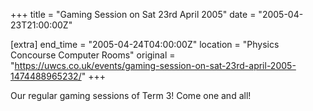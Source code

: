 +++
title = "Gaming Session on Sat 23rd April 2005"
date = "2005-04-23T21:00:00Z"

[extra]
end_time = "2005-04-24T04:00:00Z"
location = "Physics Concourse Computer Rooms"
original = "https://uwcs.co.uk/events/gaming-session-on-sat-23rd-april-2005-1474488965232/"
+++

Our regular gaming sessions of Term 3\! Come one and all\!

